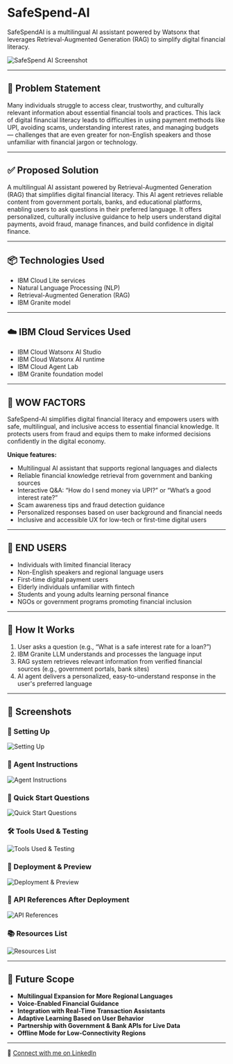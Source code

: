 # SafeSpend-AI

SafeSpendAI is a multilingual AI assistant powered by Watsonx that leverages Retrieval-Augmented Generation (RAG) to simplify digital financial literacy.

![SafeSpend AI Screenshot](./SafeSpend%20AI.png)

---

## 🧩 Problem Statement

Many individuals struggle to access clear, trustworthy, and culturally relevant information about essential financial tools and practices. This lack of digital financial literacy leads to difficulties in using payment methods like UPI, avoiding scams, understanding interest rates, and managing budgets — challenges that are even greater for non-English speakers and those unfamiliar with financial jargon or technology.

---

## ✅ Proposed Solution

A multilingual AI assistant powered by Retrieval-Augmented Generation (RAG) that simplifies digital financial literacy. This AI agent retrieves reliable content from government portals, banks, and educational platforms, enabling users to ask questions in their preferred language. It offers personalized, culturally inclusive guidance to help users understand digital payments, avoid fraud, manage finances, and build confidence in digital finance.

---

## 📦 Technologies Used

- IBM Cloud Lite services  
- Natural Language Processing (NLP)  
- Retrieval-Augmented Generation (RAG)  
- IBM Granite model  

---

## ☁️ IBM Cloud Services Used

- IBM Cloud Watsonx AI Studio  
- IBM Cloud Watsonx AI runtime  
- IBM Cloud Agent Lab  
- IBM Granite foundation model

---

## 🚀 WOW FACTORS

SafeSpend-AI simplifies digital financial literacy and empowers users with safe, multilingual, and inclusive access to essential financial knowledge. It protects users from fraud and equips them to make informed decisions confidently in the digital economy.

**Unique features:**

- Multilingual AI assistant that supports regional languages and dialects  
- Reliable financial knowledge retrieval from government and banking sources  
- Interactive Q&A: “How do I send money via UPI?” or “What’s a good interest rate?”  
- Scam awareness tips and fraud detection guidance  
- Personalized responses based on user background and financial needs  
- Inclusive and accessible UX for low-tech or first-time digital users

---

## 👥 END USERS

- Individuals with limited financial literacy  
- Non-English speakers and regional language users  
- First-time digital payment users  
- Elderly individuals unfamiliar with fintech  
- Students and young adults learning personal finance  
- NGOs or government programs promoting financial inclusion

---

## 🚀 How It Works

1. User asks a question (e.g., “What is a safe interest rate for a loan?”)  
2. IBM Granite LLM understands and processes the language input  
3. RAG system retrieves relevant information from verified financial sources (e.g., government portals, bank sites)  
4. AI agent delivers a personalized, easy-to-understand response in the user's preferred language

---

## 📸 Screenshots

### 🔧 Setting Up
![Setting Up](./Setting_up.jpg)

### 🤖 Agent Instructions
![Agent Instructions](./Agent_Instructions.jpg)

### 💬 Quick Start Questions
![Quick Start Questions](./Quick_Start_Questions.jpg)

### 🛠️ Tools Used & Testing
![Tools Used & Testing](./Tools_Used_&_Testing.jpg)

### 🚀 Deployment & Preview
![Deployment & Preview](./Deplyment_&_Preview.jpg)

### 📡 API References After Deployment
![API References](./API_References_After_Deployment.jpg)

### 📚 Resources List
![Resources List](./Resources_List.jpg)

---

## 🔮 Future Scope

- **Multilingual Expansion for More Regional Languages**  
- **Voice-Enabled Financial Guidance**  
- **Integration with Real-Time Transaction Assistants**  
- **Adaptive Learning Based on User Behavior**  
- **Partnership with Government & Bank APIs for Live Data**  
- **Offline Mode for Low-Connectivity Regions**

---

🔗 [Connect with me on LinkedIn](www.linkedin.com/in/berosin)




